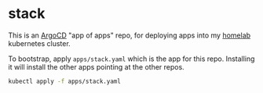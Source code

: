 # stack

This is an [ArgoCD](https://argoproj.github.io/cd/) "app of apps" repo,
for deploying apps into my [homelab](https://github.com/charlesthomas/homelab)
kubernetes cluster.

To bootstrap, apply `apps/stack.yaml` which is the app for this repo.
Installing it will install the other apps pointing at the other repos.

```bash
kubectl apply -f apps/stack.yaml
```
